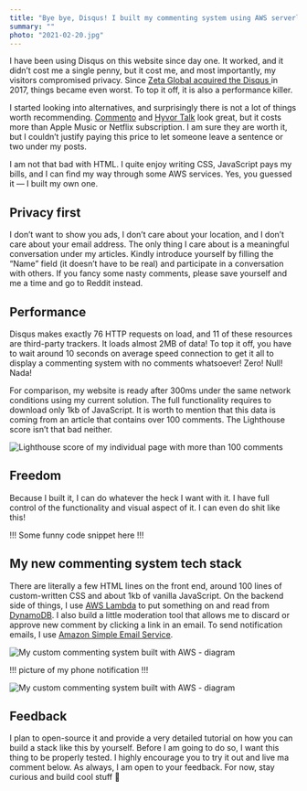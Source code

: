 ```yaml
---
title: "Bye bye, Disqus! I built my commenting system using AWS serverless stack and Netlify build hooks!"
summary: ""
photo: "2021-02-20.jpg"
---
```


I have been using Disqus on this website since day one. It worked, and it didn’t cost me a single penny, but it cost me, and most importantly, my visitors compromised privacy. Since [Zeta Global acquired the Disqus ](https://techcrunch.com/2017/12/05/zeta-global-acquires-commenting-service-disqus) in 2017, things became even worst. To top it off, it is also a performance killer.

I started looking into alternatives, and surprisingly there is not a lot of things worth recommending. [Commento](https://commento.io) and [Hyvor Talk](https://talk.hyvor.com) look great, but it costs more than Apple Music or Netflix subscription. I am sure they are worth it, but I couldn’t justify paying this price to let someone leave a sentence or two under my posts.

I am not that bad with HTML. I quite enjoy writing CSS, JavaScript pays my bills, and I can find my way through some AWS services. Yes, you guessed it — I built my own one.

## Privacy first

I don’t want to show you ads, I don’t care about your location, and I don’t care about your email address. The only thing I care about is a meaningful conversation under my articles. Kindly introduce yourself by filling the “Name” field (it doesn’t have to be real) and participate in a conversation with others. If you fancy some nasty comments, please save yourself and me a time and go to Reddit instead.

## Performance

Disqus makes exactly 76 HTTP requests on load, and 11 of these resources are third-party trackers. It loads almost 2MB of data! To top it off, you have to wait around 10 seconds on average speed connection to get it all to display a commenting system with no comments whatsoever! Zero! Null! Nada!

For comparison, my website is ready after 300ms under the same network conditions using my current solution. The full functionality requires to download only 1kb of JavaScript. It is worth to mention that this data is coming from an article that contains over 100 comments. The Lighthouse score isn’t that bad neither.

![Lighthouse score of my individual page with more than 100 comments](/photos/2021-02-21-1.png)

## Freedom

Because I built it, I can do whatever the heck I want with it. I have full control of the functionality and visual aspect of it. I can even do shit like this!

!!! Some funny code snippet here !!!

## My new commenting system tech stack

There are literally a few HTML lines on the front end, around 100 lines of custom-written CSS and about 1kb of vanilla JavaScript. On the backend side of things, I use [AWS Lambda](https://aws.amazon.com/lambda/) to put something on and read from [DynamoDB](https://aws.amazon.com/dynamodb/). I also build a little moderation tool that allows me to discard or approve new comment by clicking a link in an email. To send notification emails, I use [Amazon Simple Email Service](https://aws.amazon.com/ses/).

![My custom commenting system built with AWS - diagram](/photos/2021-02-21-3.png)

!!! picture of my phone notification !!!

![My custom commenting system built with AWS - diagram](/photos/2021-02-21-5.png)

## Feedback 

I plan to open-source it and provide a very detailed tutorial on how you can build a stack like this by yourself. Before I am going to do so, I want this thing to be properly tested. I highly encourage you to try it out and live ma comment below. As always, I am open to your feedback. For now, stay curious and build cool stuff 👋
